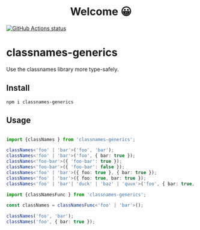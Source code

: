 <h1 align="center">Welcome 😀</h1>

<p align="left">
  <a href="https://github.com/actions/setup-node"><img alt="GitHub Actions status" src="https://github.com/activeguild/classnames-generics/workflows/automatic%20release/badge.svg" style="max-width:100%;"></a>
</p>

# classnames-generics
Use the classnames library more type-safely.

## Install

```shell
npm i classnames-generics
```

## Usage

```ts

import {classNames } from 'classnames-generics';

classNames<'foo' | 'bar'>('foo', 'bar');
classNames<'foo' | 'bar'>('foo', { bar: true });
classNames<'foo-bar'>({ 'foo-bar': true });
classNames<'foo-bar'>({ 'foo-bar': false });
classNames<'foo' | 'bar'>({ foo: true }, { bar: true });
classNames<'foo' | 'bar'>({ foo: true, bar: true });
classNames<'foo' | 'bar'| 'duck' | 'baz' | 'quux'>('foo', { bar: true, duck: false }, 'baz', { quux: true });

import {classNamesFunc } from 'classnames-generics';

const classNames = classNamesFunc<'foo' | 'bar'>();

classNames('foo', 'bar');
classNames('foo', { bar: true });

```
